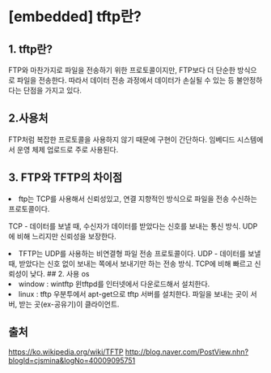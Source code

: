 # [embedded] tftp란?

## 1. tftp란?
FTP와 마찬가지로 파일을 전송하기 위한 프로토콜이지만, FTP보다 더 단순한 방식으로 파일을 전송한다. 따라서 데이터 전송 과정에서 데이터가 손실될 수 있는 등 불안정하다는 단점을 가지고 있다.

## 2.사용처
FTP처럼 복잡한 프로토콜을 사용하지 않기 때문에 구현이 간단하다. 임베디드 시스템에서 운영 체제 업로드로 주로 사용된다.

## 3. FTP와 TFTP의 차이점
<li> ftp는 TCP를 사용해서 신뢰성있고, 연결 지향적인 방식으로 파일을 전송 수신하는 프로토콜이다.

TCP - 데이터를 보낼 때, 수신자가 데이터를 받았다는 신호를 보내는 통신 방식. UDP에 비해 느리지만 신뢰성을 보장한다.

<li> TFTP는 UDP를 사용하는 비연결형 파일 전송 프로토콜이다.
UDP - 데이터를 보낼 때, 받았다는 신호 없이 보내는 쪽에서 보내기만 하는 전송 방식. TCP에 비해 빠르고 신뢰성이 낮다.
## 2. 사용 os
<li> window : wintftp
윈tftpd를 인터넷에서 다운로드해서 설치한다.

<li> linux : tftp
우분투에서 apt-get으로 tftp 서버를 설치한다.
파일을 보내는 곳이 서버, 받는 곳(ex-공유기)이 클라이언트.

## 출처
https://ko.wikipedia.org/wiki/TFTP
http://blog.naver.com/PostView.nhn?blogId=cjsmina&logNo=40009095751
